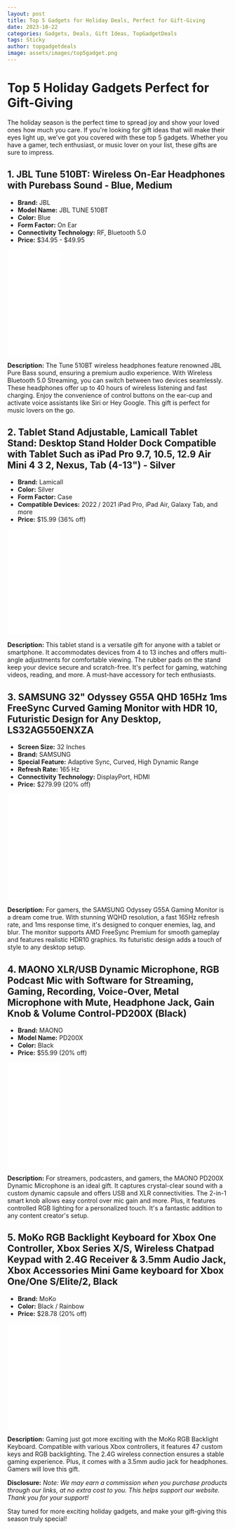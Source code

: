 ```yaml
---
layout: post
title: Top 5 Gadgets for Holiday Deals, Perfect for Gift-Giving
date: 2023-10-22
categories: Gadgets, Deals, Gift Ideas, TopGadgetDeals
tags: Sticky
author: topgadgetdeals
image: assets/images/top5gadget.png
---
```


# Top 5 Holiday Gadgets Perfect for Gift-Giving

The holiday season is the perfect time to spread joy and show your loved ones how much you care. If you're looking for gift ideas that will make their eyes light up, we've got you covered with these top 5 gadgets. Whether you have a gamer, tech enthusiast, or music lover on your list, these gifts are sure to impress.

## 1. JBL Tune 510BT: Wireless On-Ear Headphones with Purebass Sound - Blue, Medium

- **Brand:** JBL
- **Model Name:** JBL TUNE 510BT
- **Color:** Blue
- **Form Factor:** On Ear
- **Connectivity Technology:** RF, Bluetooth 5.0
- **Price:** $34.95 - $49.95
<iframe sandbox="allow-popups allow-scripts allow-modals allow-forms allow-same-origin" style="width:120px;height:240px;" marginwidth="0" marginheight="0" scrolling="no" frameborder="0" src="//ws-na.amazon-adsystem.com/widgets/q?ServiceVersion=20070822&OneJS=1&Operation=GetAdHtml&MarketPlace=US&source=ss&ref=as_ss_li_til&ad_type=product_link&tracking_id=godesignbuild-20&language=en_US&marketplace=amazon&region=US&placement=B08WM1V5P1&asins=B08WM1V5P1&linkId=5750cab476ef67dd375b548e16520591&show_border=true&link_opens_in_new_window=true"></iframe>

**Description:**
The Tune 510BT wireless headphones feature renowned JBL Pure Bass sound, ensuring a premium audio experience. With Wireless Bluetooth 5.0 Streaming, you can switch between two devices seamlessly. These headphones offer up to 40 hours of wireless listening and fast charging. Enjoy the convenience of control buttons on the ear-cup and activate voice assistants like Siri or Hey Google. This gift is perfect for music lovers on the go.

## 2. Tablet Stand Adjustable, Lamicall Tablet Stand: Desktop Stand Holder Dock Compatible with Tablet Such as iPad Pro 9.7, 10.5, 12.9 Air Mini 4 3 2, Nexus, Tab (4-13") - Silver

- **Brand:** Lamicall
- **Color:** Silver
- **Form Factor:** Case
- **Compatible Devices:** 2022 / 2021 iPad Pro, iPad Air, Galaxy Tab, and more
- **Price:** $15.99 (36% off)
<iframe sandbox="allow-popups allow-scripts allow-modals allow-forms allow-same-origin" style="width:120px;height:240px;" marginwidth="0" marginheight="0" scrolling="no" frameborder="0" src="//ws-na.amazon-adsystem.com/widgets/q?ServiceVersion=20070822&OneJS=1&Operation=GetAdHtml&MarketPlace=US&source=ss&ref=as_ss_li_til&ad_type=product_link&tracking_id=godesignbuild-20&language=en_US&marketplace=amazon&region=US&placement=B01DBV1OKY&asins=B01DBV1OKY&linkId=c6c31dbda47b31d5e3c75c68050b7aa3&show_border=true&link_opens_in_new_window=true"></iframe>

**Description:**
This tablet stand is a versatile gift for anyone with a tablet or smartphone. It accommodates devices from 4 to 13 inches and offers multi-angle adjustments for comfortable viewing. The rubber pads on the stand keep your device secure and scratch-free. It's perfect for gaming, watching videos, reading, and more. A must-have accessory for tech enthusiasts.

## 3. SAMSUNG 32" Odyssey G55A QHD 165Hz 1ms FreeSync Curved Gaming Monitor with HDR 10, Futuristic Design for Any Desktop, LS32AG550ENXZA

- **Screen Size:** 32 Inches
- **Brand:** SAMSUNG
- **Special Feature:** Adaptive Sync, Curved, High Dynamic Range
- **Refresh Rate:** 165 Hz
- **Connectivity Technology:** DisplayPort, HDMI
- **Price:** $279.99 (20% off)
<iframe sandbox="allow-popups allow-scripts allow-modals allow-forms allow-same-origin" style="width:120px;height:240px;" marginwidth="0" marginheight="0" scrolling="no" frameborder="0" src="//ws-na.amazon-adsystem.com/widgets/q?ServiceVersion=20070822&OneJS=1&Operation=GetAdHtml&MarketPlace=US&source=ss&ref=as_ss_li_til&ad_type=product_link&tracking_id=godesignbuild-20&language=en_US&marketplace=amazon&region=US&placement=B09TMJ9LGR&asins=B09TMJ9LGR&linkId=8ba5390598c27d8bbc1d9277d025c0b5&show_border=true&link_opens_in_new_window=true"></iframe>

**Description:**
For gamers, the SAMSUNG Odyssey G55A Gaming Monitor is a dream come true. With stunning WQHD resolution, a fast 165Hz refresh rate, and 1ms response time, it's designed to conquer enemies, lag, and blur. The monitor supports AMD FreeSync Premium for smooth gameplay and features realistic HDR10 graphics. Its futuristic design adds a touch of style to any desktop setup.

## 4. MAONO XLR/USB Dynamic Microphone, RGB Podcast Mic with Software for Streaming, Gaming, Recording, Voice-Over, Metal Microphone with Mute, Headphone Jack, Gain Knob & Volume Control-PD200X (Black)

- **Brand:** MAONO
- **Model Name:** PD200X
- **Color:** Black
- **Price:** $55.99 (20% off)
<iframe sandbox="allow-popups allow-scripts allow-modals allow-forms allow-same-origin" style="width:120px;height:240px;" marginwidth="0" marginheight="0" scrolling="no" frameborder="0" src="//ws-na.amazon-adsystem.com/widgets/q?ServiceVersion=20070822&OneJS=1&Operation=GetAdHtml&MarketPlace=US&source=ss&ref=as_ss_li_til&ad_type=product_link&tracking_id=godesignbuild-20&language=en_US&marketplace=amazon&region=US&placement=B0BSFG4SCW&asins=B0BSFG4SCW&linkId=97c7904eedd603bfb4545b853e354be0&show_border=true&link_opens_in_new_window=true"></iframe>

**Description:**
For streamers, podcasters, and gamers, the MAONO PD200X Dynamic Microphone is an ideal gift. It captures crystal-clear sound with a custom dynamic capsule and offers USB and XLR connectivities. The 2-in-1 smart knob allows easy control over mic gain and more. Plus, it features controlled RGB lighting for a personalized touch. It's a fantastic addition to any content creator's setup.

## 5. MoKo RGB Backlight Keyboard for Xbox One Controller, Xbox Series X/S, Wireless Chatpad Keypad with 2.4G Receiver & 3.5mm Audio Jack, Xbox Accessories Mini Game keyboard for Xbox One/One S/Elite/2, Black

- **Brand:** MoKo
- **Color:** Black / Rainbow
- **Price:** $28.78 (20% off)
<iframe sandbox="allow-popups allow-scripts allow-modals allow-forms allow-same-origin" style="width:120px;height:240px;" marginwidth="0" marginheight="0" scrolling="no" frameborder="0" src="//ws-na.amazon-adsystem.com/widgets/q?ServiceVersion=20070822&OneJS=1&Operation=GetAdHtml&MarketPlace=US&source=ss&ref=as_ss_li_til&ad_type=product_link&tracking_id=godesignbuild-20&language=en_US&marketplace=amazon&region=US&placement=B0CBS6HDFS&asins=B0CBS6HDFS&linkId=316a182bea6799c33efcc0ff2dfe328e&show_border=true&link_opens_in_new_window=true"></iframe>

**Description:**
Gaming just got more exciting with the MoKo RGB Backlight Keyboard. Compatible with various Xbox controllers, it features 47 custom keys and RGB backlighting. The 2.4G wireless connection ensures a stable gaming experience. Plus, it comes with a 3.5mm audio jack for headphones. Gamers will love this gift.

**Disclosure:**
*Note: We may earn a commission when you purchase products through our links, at no extra cost to you. This helps support our website. Thank you for your support!*

Stay tuned for more exciting holiday gadgets, and make your gift-giving this season truly special!
